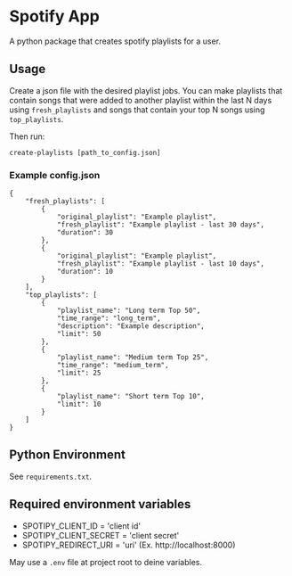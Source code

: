 # Spotify App
A python package that creates spotify playlists for a user.
## Usage
Create a json file with the desired playlist jobs. You can make playlists that contain songs that were added to another playlist within the last N days using `fresh_playlists` and songs that contain your top N songs using `top_playlists`.

Then run:

```create-playlists [path_to_config.json]```
### Example config.json
```
{
    "fresh_playlists": [
        {
            "original_playlist": "Example playlist",
            "fresh_playlist": "Example playlist - last 30 days",
            "duration": 30
        },
        {
            "original_playlist": "Example playlist",
            "fresh_playlist": "Example playlist - last 10 days",
            "duration": 10
        }
    ],
    "top_playlists": [
        {
            "playlist_name": "Long term Top 50",
            "time_range": "long_term",
            "description": "Example description",
            "limit": 50
        },
        {
            "playlist_name": "Medium term Top 25",
            "time_range": "medium_term",
            "limit": 25
        },
        {
            "playlist_name": "Short term Top 10",
            "limit": 10
        }
    ]
}
```

## Python Environment
See `requirements.txt`.
## Required environment variables
- SPOTIPY_CLIENT_ID = 'client id'
- SPOTIPY_CLIENT_SECRET = 'client secret'
- SPOTIPY_REDIRECT_URI = 'uri' (Ex. http://localhost:8000)

May use a `.env` file at project root to deine variables.